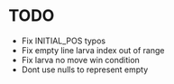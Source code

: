 # TODO

* Fix INITIAL_POS typos
* Fix empty line larva index out of range
* Fix larva no move win condition
* Dont use nulls to represent empty

